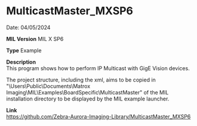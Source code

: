 # MulticastMaster_MXSP6

Date: 04/05/2024

**MIL Version** MIL X SP6

**Type** Example

**Description**  
This program shows how to perform IP Multicast with GigE Vision devices.

The project structure, including the xml, aims to be copied in "\Users\Public\Documents\Matrox Imaging\MIL\Examples\BoardSpecific\MulticastMaster" of the MIL installation directory to be displayed by the MIL example launcher.

**Link**  
https://github.com/Zebra-Aurora-Imaging-Library/MulticastMaster_MXSP6
